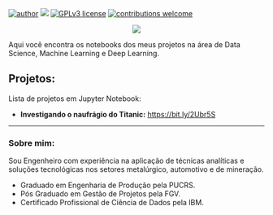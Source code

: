 
[![author](https://img.shields.io/badge/author-brunoazambuja-red.svg)](https://www.linkedin.com/in/brunoazambuja) [![](https://img.shields.io/badge/python-3.5+-blue.svg)](https://www.python.org/downloads/release/python-365/) [![GPLv3 license](https://img.shields.io/badge/License-GPLv3-blue.svg)](http://perso.crans.org/besson/LICENSE.html) [![contributions welcome](https://img.shields.io/badge/contributions-welcome-brightgreen.svg?style=flat)](https://github.com/brunoazambuja)


<p align="center">
  <img src="https://github.com/BrunoAzambuja/template_portfolio/blob/main/banner1.jpg" >
</p>
Aqui você encontra os notebooks dos meus projetos na área de Data Science, Machine Learning e Deep Learning.

## Projetos:

Lista de projetos em Jupyter Notebook:

* **Investigando o naufrágio do Titanic:** https://bit.ly/2Ubr5S

---
### Sobre mim:
Sou Engenheiro com experiência na aplicação de técnicas analíticas e soluções tecnológicas nos setores metalúrgico, automotivo e de mineração.
* Graduado em Engenharia de Produção pela PUCRS.
* Pós Graduado em Gestão de Projetos pela FGV.
* Certificado Profissional de Ciência de Dados pela IBM.
